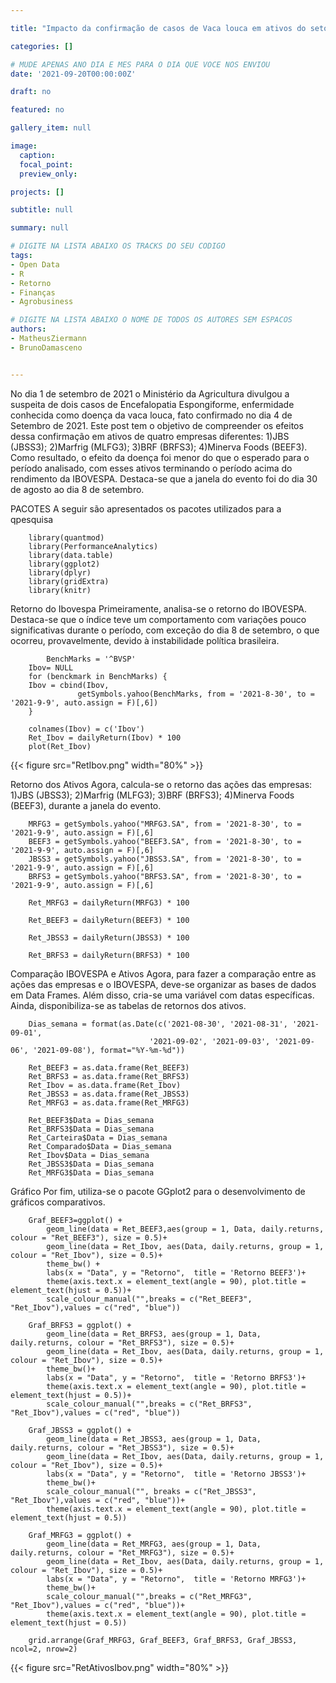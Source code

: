 ```yaml
---

title: "Impacto da confirmação de casos de Vaca louca em ativos do setor frigoríficos em 2021"

categories: []

# MUDE APENAS ANO DIA E MES PARA O DIA QUE VOCE NOS ENVIOU
date: '2021-09-20T00:00:00Z' 

draft: no

featured: no

gallery_item: null

image:
  caption: 
  focal_point: 
  preview_only: 

projects: []

subtitle: null

summary: null

# DIGITE NA LISTA ABAIXO OS TRACKS DO SEU CODIGO
tags: 
- Open Data
- R
- Retorno
- Finanças
- Agrobusiness

# DIGITE NA LISTA ABAIXO O NOME DE TODOS OS AUTORES SEM ESPACOS
authors:
- MatheusZiermann
- BrunoDamasceno


---
```


No dia 1 de setembro de 2021 o Ministério da Agricultura divulgou a suspeita de dois casos de Encefalopatia Espongiforme, 
enfermidade conhecida como doença da vaca louca, fato confirmado no dia 4 de Setembro de 2021. 
Este post tem o objetivo de compreender os efeitos dessa confirmação em ativos de quatro empresas diferentes: 
1)JBS (JBSS3); 2)Marfrig (MLFG3); 3)BRF (BRFS3); 4)Minerva Foods (BEEF3). 
Como resultado, o efeito da doença foi menor do que o esperado para o período analisado, 
com esses ativos terminando o período acima do rendimento da IBOVESPA. 
Destaca-se que a janela do evento foi do dia 30 de agosto ao dia 8 de setembro.

PACOTES
A seguir são apresentados os pacotes utilizados para a qpesquisa 
		
    	library(quantmod)
    	library(PerformanceAnalytics)
    	library(data.table)
    	library(ggplot2)
    	library(dplyr)
    	library(gridExtra)
    	library(knitr) 

Retorno do Ibovespa
Primeiramente, analisa-se o retorno do IBOVESPA. Destaca-se que o índice teve um 
comportamento com variações pouco significativas durante o período, com exceção do dia 8 de setembro, 
o que ocorreu, provavelmente, devido à instabilidade política brasileira.  
	
    		BenchMarks = '^BVSP'
    	Ibov= NULL
    	for (benckmark in BenchMarks) {
      	Ibov = cbind(Ibov,
                   getSymbols.yahoo(BenchMarks, from = '2021-8-30', to = '2021-9-9', auto.assign = F)[,6])
    	}
    
    	colnames(Ibov) = c('Ibov')
    	Ret_Ibov = dailyReturn(Ibov) * 100
    	plot(Ret_Ibov)

{{< figure src="RetIbov.png" width="80%" >}} 

Retorno dos Ativos 
Agora, calcula-se o retorno das ações das empresas: 1)JBS (JBSS3); 2)Marfrig (MLFG3); 
3)BRF (BRFS3); 4)Minerva Foods (BEEF3), durante a janela do evento.

    	MRFG3 = getSymbols.yahoo("MRFG3.SA", from = '2021-8-30', to = '2021-9-9', auto.assign = F)[,6]
    	BEEF3 = getSymbols.yahoo("BEEF3.SA", from = '2021-8-30', to = '2021-9-9', auto.assign = F)[,6]
    	JBSS3 = getSymbols.yahoo("JBSS3.SA", from = '2021-8-30', to = '2021-9-9', auto.assign = F)[,6]
    	BRFS3 = getSymbols.yahoo("BRFS3.SA", from = '2021-8-30', to = '2021-9-9', auto.assign = F)[,6]
    
    	Ret_MRFG3 = dailyReturn(MRFG3) * 100
    	
    	Ret_BEEF3 = dailyReturn(BEEF3) * 100
    	
    	Ret_JBSS3 = dailyReturn(JBSS3) * 100
    	
    	Ret_BRFS3 = dailyReturn(BRFS3) * 100

Comparação IBOVESPA e Ativos
Agora, para fazer a comparação entre as ações das empresas e o IBOVESPA, deve-se 
organizar as bases de dados em Data Frames. Além disso, cria-se uma variável com datas específicas. 
Ainda, disponibiliza-se as tabelas de retornos dos ativos.

    	Dias_semana = format(as.Date(c('2021-08-30', '2021-08-31', '2021-09-01',
                                   '2021-09-02', '2021-09-03', '2021-09-06', '2021-09-08'), format="%Y-%m-%d"))
    
    	Ret_BEEF3 = as.data.frame(Ret_BEEF3)
    	Ret_BRFS3 = as.data.frame(Ret_BRFS3)
    	Ret_Ibov = as.data.frame(Ret_Ibov)
    	Ret_JBSS3 = as.data.frame(Ret_JBSS3)
    	Ret_MRFG3 = as.data.frame(Ret_MRFG3)
    
    	Ret_BEEF3$Data = Dias_semana
    	Ret_BRFS3$Data = Dias_semana
    	Ret_Carteira$Data = Dias_semana
    	Ret_Comparado$Data = Dias_semana
    	Ret_Ibov$Data = Dias_semana
    	Ret_JBSS3$Data = Dias_semana
    	Ret_MRFG3$Data = Dias_semana

Gráfico
Por fim, utiliza-se o pacote GGplot2 para o desenvolvimento de gráficos comparativos.


    	Graf_BEEF3=ggplot() + 
     	 	geom_line(data = Ret_BEEF3,aes(group = 1, Data, daily.returns, colour = "Ret_BEEF3"), size = 0.5)+
      		geom_line(data = Ret_Ibov, aes(Data, daily.returns, group = 1, colour = "Ret_Ibov"), size = 0.5)+
      		theme_bw() +
      		labs(x = "Data", y = "Retorno",  title = 'Retorno BEEF3')+
      		theme(axis.text.x = element_text(angle = 90), plot.title = element_text(hjust = 0.5))+
      		scale_colour_manual("",breaks = c("Ret_BEEF3", "Ret_Ibov"),values = c("red", "blue"))
    
    	Graf_BRFS3 = ggplot() + 
     		geom_line(data = Ret_BRFS3, aes(group = 1, Data, daily.returns, colour = "Ret_BRFS3"), size = 0.5)+
     		geom_line(data = Ret_Ibov, aes(Data, daily.returns, group = 1, colour = "Ret_Ibov"), size = 0.5)+
      		theme_bw()+
      		labs(x = "Data", y = "Retorno",  title = 'Retorno BRFS3')+
      		theme(axis.text.x = element_text(angle = 90), plot.title = element_text(hjust = 0.5))+
      		scale_colour_manual("",breaks = c("Ret_BRFS3", "Ret_Ibov"),values = c("red", "blue"))
    
    	Graf_JBSS3 = ggplot() + 
      		geom_line(data = Ret_JBSS3, aes(group = 1, Data, daily.returns, colour = "Ret_JBSS3"), size = 0.5)+
      		geom_line(data = Ret_Ibov, aes(Data, daily.returns, group = 1, colour = "Ret_Ibov"), size = 0.5)+
      		labs(x = "Data", y = "Retorno",  title = 'Retorno JBSS3')+
      		theme_bw()+
      		scale_colour_manual("", breaks = c("Ret_JBSS3", "Ret_Ibov"),values = c("red", "blue"))+
      		theme(axis.text.x = element_text(angle = 90), plot.title = element_text(hjust = 0.5))
    
    	Graf_MRFG3 = ggplot() + 
      		geom_line(data = Ret_MRFG3, aes(group = 1, Data, daily.returns, colour = "Ret_MRFG3"), size = 0.5)+
      		geom_line(data = Ret_Ibov, aes(Data, daily.returns, group = 1, colour = "Ret_Ibov"), size = 0.5)+
      		labs(x = "Data", y = "Retorno",  title = 'Retorno MRFG3')+
      		theme_bw()+
      		scale_colour_manual("",breaks = c("Ret_MRFG3", "Ret_Ibov"),values = c("red", "blue"))+
      		theme(axis.text.x = element_text(angle = 90), plot.title = element_text(hjust = 0.5))
    
    	grid.arrange(Graf_MRFG3, Graf_BEEF3, Graf_BRFS3, Graf_JBSS3, ncol=2, nrow=2)

{{< figure src="RetAtivosIbov.png" width="80%" >}} 



